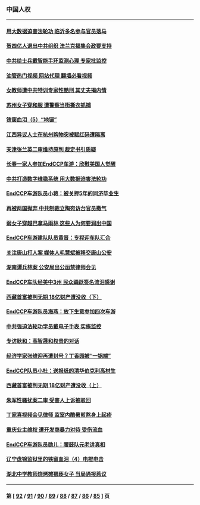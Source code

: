 ### 中国人权
---
#### [用大数据迫害法轮功 临沂多名参与官员落马](../../pages/ncid278/n13803374.md?08171645) 
#### [贺四亿人退出中共组织 法兰克福集会政要支持](../../pages/ncid278/n13803117.md?08171645) 
#### [中共给士兵戴智能手环监测心理 专家批监控](../../pages/ncid278/n13803076.md?08171645) 
#### [油管热门视频 网站代理 翻墙必看视频](http://209.222.30.114:81/youtube.html?08171645)
#### [女教师遭中共特训专家性酷刑 其丈夫揭内情](../../pages/ncid278/n13802924.md?08171645) 
#### [苏州女子穿和服 遭警察当街撕衣抓捕](../../pages/ncid278/n13802941.md?08171645) 
#### [铁窗血泪（5）“地锚”](../../pages/ncid278/n13801004.md?08171645) 
#### [江西异议人士在杭州购物突被赋红码遭隔离](../../pages/ncid278/n13802167.md?08171645) 
#### [天津张兰英二审维持原判 裁定书引质疑](../../pages/ncid278/n13802123.md?08171645) 
#### [长春一家人参加EndCCP车游：欣慰美国人觉醒](../../pages/ncid278/n13801543.md?08171645) 
#### [中共打造数字维稳系统 用大数据迫害法轮功](../../pages/ncid278/n13799087.md?08171645) 
#### [EndCCP车游队员小蒋：被关押5年的同济毕业生](../../pages/ncid278/n13801538.md?08171645) 
#### [再被两国抛弃 中共制裁立陶宛访台官员撒气](../../pages/ncid278/n13801476.md?08171645) 
#### [弱女子穿越巴拿马雨林 这些人为何要润出中国](../../pages/ncid278/n13801261.md?08171645) 
#### [EndCCP车游建队队员黄晋：专程迎车队汇合](../../pages/ncid278/n13800298.md?08171645) 
#### [关注唐山打人案 媒体人毛慧斌被移交唐山公安](../../pages/ncid278/n13801163.md?08171645) 
#### [湖南谭兵林案 公安局出公函禁律师会见](../../pages/ncid278/n13801154.md?08171645) 
#### [EndCCP车队经美中3州 民众踊跃签名流泪感谢](../../pages/ncid278/n13800967.md?08171645) 
#### [西藏首富被判无期 18亿财产遭没收（下）](../../pages/ncid278/n13800872.md?08171645) 
#### [EndCCP车游队员海燕：放下生意参加四次车游](../../pages/ncid278/n13800772.md?08171645) 
#### [中共强迫法轮功学员戴电子手表 实施监控](../../pages/ncid278/n13800403.md?08171645) 
#### [专访耿和：高智晟和权贵的对话](../../pages/ncid278/n13800480.md?08171645) 
#### [经济学家张维迎再遭封号？丁香园被“一锅端”](../../pages/ncid278/n13800289.md?08171645) 
#### [EndCCP队员小杜：送报纸的清华伯克利高材生](../../pages/ncid278/n13800311.md?08171645) 
#### [西藏首富被判无期 18亿财产遭没收（上）](../../pages/ncid278/n13800374.md?08171645) 
#### [朱军性骚扰案二审 受害人上诉被驳回](../../pages/ncid278/n13800163.md?08171645) 
#### [丁家喜视频会见律师 监室内酷暑煎熬身上起疹](../../pages/ncid278/n13800157.md?08171645) 
#### [重庆业主维权 遭开发商暴力对待 受伤流血](../../pages/ncid278/n13800230.md?08171645) 
#### [EndCCP车游队员勋儿：腰鼓队元老讲真相](../../pages/ncid278/n13799669.md?08171645) 
#### [辽宁盘锦监狱里的铁窗血泪（4）电棍电击](../../pages/ncid278/n13798789.md?08171645) 
#### [湖北中学教师烧烤摊猥亵女子 当局通报惹议](../../pages/ncid278/n13799580.md?08171645) 

---
#### 第 [ [92](./92.md?08171645) / [91](./91.md?08171645) / [90](./90.md?08171645) / [89](./89.md?08171645) / [88](./88.md?08171645) / [87](./87.md?08171645) / [86](./86.md?08171645) / [85](./85.md?08171645) ] 页
